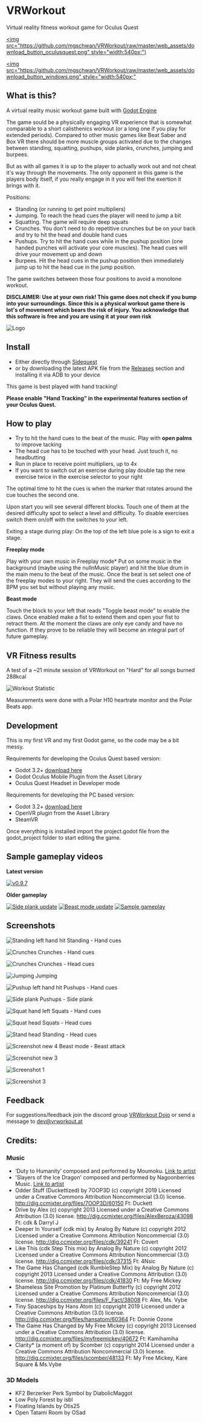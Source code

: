# VRWorkout
Virtual reality fitness workout game for Oculus Quest

[<img src="https://github.com/mgschwan/VRWorkout/raw/master/web_assets/download_button_oculusquest.png" style="width:540px;")](https://github.com/mgschwan/VRWorkout/releases/latest/download/VRWorkout.apk)

[<img src="https://github.com/mgschwan/VRWorkout/raw/master/web_assets/download_button_windows.png" style="width:540px;"](https://github.com/mgschwan/VRWorkout/releases/latest/download/VRWorkout_win.zip)

## What is this?

A virtual reality music workout game built with [Godot Engine](https://godotengine.org/)

The game sould be a physically engaging VR experience that is somewhat comparable to a short calisthenics workout (or a long one if you play for extended periods). Compared to other music games like Beat Saber and Box VR there should be more muscle groups activated due to the changes between standing, squatting, pushups, side planks, crunches, jumping and burpees. 

But as with all games it is up to the player to actually work out and not cheat it's way through the movements. The only opponent in this game is the players body itself, if you really engage in it you will feel the exertion it brings with it.

Positions:

* Standing (or running to get point multipliers)
* Jumping. To reach the head cues the player will need to jump a bit
* Squatting. The game will require deep squats
* Crunches. You don't need to do repetitive crunches but be on your back and try to hit the head and double hand cues
* Pushups. Try to hit the hand cues while in the pushup position (one handed punches will activate your core muscles). The head cues will drive your movement up and down
* Burpees. Hit the head cues in the pushup position then immediately jump up to hit the head cue in the jump position.

The game switches between those four positions to avoid a monotone workout.

**DISCLAIMER: Use at your own risk! This game does not check if you bump into your surroundings. Since this is a physical workout game there is lot's of movement which bears the risk of injury. You acknowledge that this software is free and you are using it at your own risk**

![Logo](https://github.com/mgschwan/VRWorkout/blob/master/web_assets/vrworkout_godot_transparent_figures.jpg)

## Install

* Either directly through [Sidequest](https://sidequestvr.com/#/app/413) 
* or by downloading the latest APK file from the [Releases](https://github.com/mgschwan/VRWorkout/releases) section and installing it via ADB to your device

This game is best played with hand tracking!

__Please enable "Hand Tracking" in the experimental features section of your Oculus Quest.__


## How to play

* Try to hit the hand cues to the beat of the music. Play with **open palms** to improve tacking
* The head cue has to be touched with your head. Just touch it, no headbutting
* Run in place to receive point multipliers, up to 4x
* If you want to switch out an exercise during play double tap the new exercise twice in the exercise selector to your right

The optimal time to hit the cues is when the marker that rotates around the cue touches the second one.

Upon start you will see several different blocks. Touch one of them at the desired difficulty spot to select a level and difficulty.
To disable exercises switch them on/off with the switches to your left.

Exiting a stage during play:  On the top of the left blue pole is a sign to exit a stage.

__Freeplay mode__

Play with your own music in Freeplay mode*
Put on some music in the background (maybe using the nullnMusic player) and hit the blue drum in the main menu to the beat of the music.
Once the beat is set select one of the freeplay modes to your right. They will send the cues according to the BPM you set but without playing any music.

__Beast mode__

Touch the block to your left that reads "Toggle beast mode" to enable the claws. Once enabled make a fist to extend them and open your fist to retract them. At the moment the claws are only eye candy and have no function. If they prove to be reliable they will become an integral part of future gameplay.

## VR Fitness results

A test of a ~21 minute session of VRWorkout on "Hard" for all songs burned 288kcal

![Workout Statistic](https://github.com/mgschwan/VRWorkout/blob/master/web_assets/workout_statistics.jpg)

Measurements were done with a Polar H10 heartrate monitor and the Polar Beats app.

## Development

This is my first VR and my first Godot game, so the code may be a bit messy.

Requirements for developing the Oculus Quest based version:

* Godot 3.2+  [download here](https://godotengine.org/)
* Godot Oculus Mobile Plugin from the Asset Library
* Oculus Quest Headset in Developer mode

Requirements for developing the PC based version:

* Godot 3.2+ [download here](https://godotengine.org/)
* OpenVR plugin from the Asset Library
* SteamVR

Once everything is installed import the project.godot file from the godot_project folder to start editing the game.


## Sample gameplay videos

__Latest version__

[![v0.9.7](https://github.com/mgschwan/VRWorkout/blob/master/web_assets/workout_video_playscreen.jpg)](https://www.youtube.com/watch?v=mknXbyVJm3c)

__Older gameplay__

[![Side plank update](https://img.youtube.com/vi/FWY8M-wg_mo/0.jpg)](https://www.youtube.com/watch?v=FWY8M-wg_mo)
[![Beast mode update](https://img.youtube.com/vi/6TnzuIsVT6o/0.jpg)](https://www.youtube.com/watch?v=6TnzuIsVT6o)
[![Sample gameplay](https://img.youtube.com/vi/mSPQulHXlJo/0.jpg)](https://www.youtube.com/watch?v=mSPQulHXlJo)


## Screenshots
![Standing left hand hit](https://github.com/mgschwan/VRWorkout/blob/master/web_assets/play_screenshots/stand_left_hand2.png.jpg)
Standing - Hand cues

![Crunches](https://github.com/mgschwan/VRWorkout/blob/master/web_assets/play_screenshots/crunch1.png.jpg)
Crunches - Hand cues

![Crunches](https://github.com/mgschwan/VRWorkout/blob/master/web_assets/play_screenshots/crunch2.png.jpg)
Crunches - Head cues

![Jumping](https://github.com/mgschwan/VRWorkout/blob/master/web_assets/play_screenshots/jump.png.jpg)
Jumping

![Pushup left hand hit](https://github.com/mgschwan/VRWorkout/blob/master/web_assets/play_screenshots/pushup_left_hand.png.jpg)
Pushups - Hand cues

![Side plank](https://github.com/mgschwan/VRWorkout/blob/master/web_assets/play_screenshots/side_plank.png.jpg)
Pushups - Side plank

![Squat hand left](https://github.com/mgschwan/VRWorkout/blob/master/web_assets/play_screenshots/squat_hand_left.png.jpg)
Squats - Hand cues

![Squat head](https://github.com/mgschwan/VRWorkout/blob/master/web_assets/play_screenshots/squat_head.png.jpg)
Squats - Head cues

![Stand head](https://github.com/mgschwan/VRWorkout/blob/master/web_assets/play_screenshots/stand_head.png.jpg)
Standing - Head cues

![Screenshot new 4](https://github.com/mgschwan/VRWorkout/blob/master/web_assets/vrworkout_beast_attack.jpg)
Beast mode - Beast attack

![Screenshot new 3](https://github.com/mgschwan/VRWorkout/blob/master/web_assets/vrworkout_instructor3.jpg)

![Screenshot 1](https://github.com/mgschwan/VRWorkout/blob/master/web_assets/vrworkout_menu.jpg)

![Screenshot 3](https://github.com/mgschwan/VRWorkout/blob/master/web_assets/vrworkout_side.jpg)

## Feedback

For suggestions/feedback join the discord group [VRWorkout Dojo](https://discord.gg/Vg3vyah) or send a message to dev@vrworkout.at


## Credits:

### Music
* ‘Duty to Humanity’ composed and performed by Moumoku. [Link to artist](https://artbymoumoku.org/​)
* 'Slayers of the Ice Dragon' composed and performed by Nagoonberries Music. [Link to artist](https://soundcloud.com/nagoonberries)
* Odder Stuff (Duckettized) by 7OOP3D (c) copyright 2019 Licensed under a Creative Commons Attribution Noncommercial  (3.0) license. http://dig.ccmixter.org/files/7OOP3D/60150 Ft: Duckett
* Drive by Alex (c) copyright 2013 Licensed under a Creative Commons Attribution (3.0) license. http://dig.ccmixter.org/files/AlexBeroza/43098 Ft: cdk & Darryl J
* Deeper In Yourself (cdk mix) by Analog By Nature (c) copyright 2012 Licensed under a Creative Commons Attribution Noncommercial  (3.0) license. http://dig.ccmixter.org/files/cdk/39241 Ft: Covert
* Like This (cdk Step This mix) by Analog By Nature (c) copyright 2012 Licensed under a Creative Commons Attribution Noncommercial  (3.0) license. http://dig.ccmixter.org/files/cdk/37315 Ft: 4Nsic
* The Game Has Changed (cdk RumbleStep Mix) by Analog By Nature (c) copyright 2013 Licensed under a Creative Commons Attribution (3.0) license. http://dig.ccmixter.org/files/cdk/41830 Ft: My Free Mickey
* Shameless Site Promotion by Platinum Butterfly (c) copyright 2012 Licensed under a Creative Commons Attribution Noncommercial  (3.0) license. http://dig.ccmixter.org/files/F_Fact/38008 Ft: Alex, Ms. Vybe
* Tiny Spaceships by Hans Atom (c) copyright 2019 Licensed under a Creative Commons Attribution (3.0) license. http://dig.ccmixter.org/files/hansatom/60364 Ft: Donnie Ozone
* The Game Has Changed by My Free Mickey (c) copyright 2013 Licensed under a Creative Commons Attribution (3.0) license. http://dig.ccmixter.org/files/myfreemickey/40672 Ft: Kamihamiha
* Clarity* (a moment of) by Scomber (c) copyright 2014 Licensed under a Creative Commons Attribution Noncommercial  (3.0) license. http://dig.ccmixter.org/files/scomber/48133 Ft: My Free Mickey, Kare Square  & Ms.Vybe

### 3D Models

* KF2 Berzerker Perk Symbol by DiabolicMaggot
* Low Poly Forest by isbl 
* Floating Islands by Otis25 
* Open Tatami Room by OSad 
